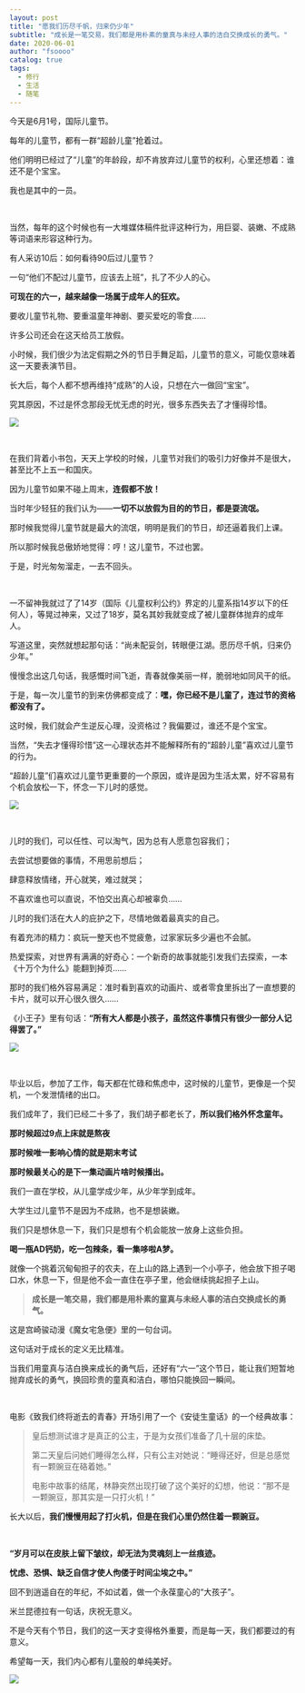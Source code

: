```yaml
---
layout: post
title: "愿我们历尽千帆，归来仍少年"
subtitle: "成长是一笔交易，我们都是用朴素的童真与未经人事的洁白交换成长的勇气。"
date: 2020-06-01
author: "fsoooo"
catalog: true
tags:
  - 修行
  - 生活
  - 随笔
---
```


今天是6月1号，国际儿童节。

每年的儿童节，都有一群“超龄儿童”抢着过。

他们明明已经过了“儿童”的年龄段，却不肯放弃过儿童节的权利，心里还想着：谁还不是个宝宝。

我也是其中的一员。


<br/>

当然，每年的这个时候也有一大堆媒体稿件批评这种行为，用巨婴、装嫩、不成熟等词语来形容这种行为。

有人采访10后：如何看待90后过儿童节？

一句“他们不配过儿童节，应该去上班”，扎了不少人的心。

**可现在的六一，越来越像一场属于成年人的狂欢。**

要收儿童节礼物、要重温童年神剧、要买爱吃的零食……

许多公司还会在这天给员工放假。

小时候，我们很少为法定假期之外的节日手舞足蹈，儿童节的意义，可能仅意味着这一天要表演节目。

长大后，每个人都不想再维持“成熟”的人设，只想在六一做回“宝宝”。

究其原因，不过是怀念那段无忧无虑的时光，很多东西失去了才懂得珍惜。

![](https://upload-images.jianshu.io/upload_images/6943526-ec1277be10ace298.jpg?imageMogr2/auto-orient/strip%7CimageView2/2/w/1240)

<br/>

在我们背着小书包，天天上学校的时候，儿童节对我们的吸引力好像并不是很大，甚至比不上五一和国庆。

因为儿童节如果不碰上周末，**连假都不放！**

当时年少轻狂的我们认为——**一切不以放假为目的的节日，都是耍流氓。**

那时候我觉得儿童节就是最大的流氓，明明是我们的节日，却还逼着我们上课。

所以那时候我总傲娇地觉得：哼！这儿童节，不过也罢。

于是，时光匆匆溜走，一去不回头。

<br/>

一不留神我就过了了14岁（国际《儿童权利公约》界定的儿童系指14岁以下的任何人），等晃过神来，又过了18岁，莫名其妙我就变成了被儿童群体抛弃的成年人。

写道这里，突然就想起那句话：“尚未配妥剑，转眼便江湖。愿历尽千帆，归来仍少年。”

慢慢念出这几句话，我感慨时间飞逝，青春就像美丽一样，脆弱地如同风干的纸。

于是，每一次儿童节的到来仿佛都变成了：**嘿，你已经不是儿童了，连过节的资格都没有了。**

这时候，我们就会产生逆反心理，没资格过？我偏要过，谁还不是个宝宝。

当然，“失去才懂得珍惜”这一心理状态并不能解释所有的“超龄儿童”喜欢过儿童节的行为。

“超龄儿童”们喜欢过儿童节更重要的一个原因，或许是因为生活太累，好不容易有个机会放松一下，怀念一下儿时的感觉。

![](https://upload-images.jianshu.io/upload_images/6943526-6a520eb4229005da.jpg?imageMogr2/auto-orient/strip%7CimageView2/2/w/1240)

<br/>

儿时的我们，可以任性、可以淘气，因为总有人愿意包容我们；

去尝试想要做的事情，不用思前想后；

肆意释放情绪，开心就笑，难过就哭；

不喜欢谁也可以直说，不怕交出真心却被辜负……

儿时的我们活在大人的庇护之下，尽情地做着最真实的自己。

有着充沛的精力：疯玩一整天也不觉疲惫，过家家玩多少遍也不会腻。

热爱探索，对世界有满满的好奇心：一个新奇的故事就能引发我们去探索，一本《十万个为什么》能翻到掉页……

那时的我们格外容易满足：准时看到喜欢的动画片、或者零食里拆出了一直想要的卡片，就可以开心很久很久……

《小王子》里有句话：**“所有大人都是小孩子，虽然这件事情只有很少一部分人记得罢了。”**

![](https://upload-images.jianshu.io/upload_images/6943526-5050b4126e7d276d.jpg?imageMogr2/auto-orient/strip%7CimageView2/2/w/1240)

<br/>

毕业以后，参加了工作，每天都在忙碌和焦虑中，这时候的儿童节，更像是一个契机，一个发泄情绪的出口。

我们成年了，我们已经二十多了，我们胡子都老长了，**所以我们格外怀念童年。**

**那时候超过9点上床就是熬夜**

**那时候唯一影响心情的就是期末考试**

**那时候最关心的是下一集动画片啥时候播出。**

我们一直在学校，从儿童学成少年，从少年学到成年。

大学生过儿童节不是因为不成熟，也不是想装嫩。

我们只是想休息一下，我们只是想有个机会能放一放身上这些负担。

**喝一瓶AD钙奶，吃一包辣条，看一集哆啦A梦。**

就像一个挑着沉甸甸担子的农夫，在上山的路上遇到一个小亭子，他会放下担子喝口水，休息一下，但是他不会一直住在亭子里，他会继续挑起担子上山。

> **成长是一笔交易，我们都是用朴素的童真与未经人事的洁白交换成长的勇气。**

这是宫崎骏动漫《魔女宅急便》里的一句台词。

这句话对于成长的定义无比精准。

当我们用童真与洁白换来成长的勇气后，还好有“六一”这个节日，能让我们短暂地抛弃成长的勇气，换回珍贵的童真和洁白，哪怕只能换回一瞬间。


<br/>

电影《致我们终将逝去的青春》开场引用了一个《安徒生童话》的一个经典故事：

> 皇后想测试谁才是真正的公主，于是为女孩们准备了几十层的床垫。
>
> 第二天皇后问她们睡得怎么样，只有公主对她说：“睡得还好，但是总感觉有一颗豌豆在硌着她。”
>
> 电影中故事的结尾，林静突然出现打破了这个美好的幻想，他说：“那不是一颗豌豆，那其实是一只打火机！”

长大以后，**我们慢慢用起了打火机，但是在我们心里仍然住着一颗豌豆。**

<br/>

**“岁月可以在皮肤上留下皱纹，却无法为灵魂刻上一丝痕迹。**

**忧虑、恐惧、缺乏自信才使人佝偻于时间尘埃之中。”**

回不到逍遥自在的年纪，不如试着，做一个永葆童心的“大孩子”。

米兰昆德拉有一句话，庆祝无意义。

不是今天有个节日，我们的这一天才变得格外重要，而是每一天，我们都要过的有意义。

希望每一天，我们内心都有儿童般的单纯美好。

![](https://upload-images.jianshu.io/upload_images/6943526-86583ce1a97a34c1.gif?imageMogr2/auto-orient/strip)






